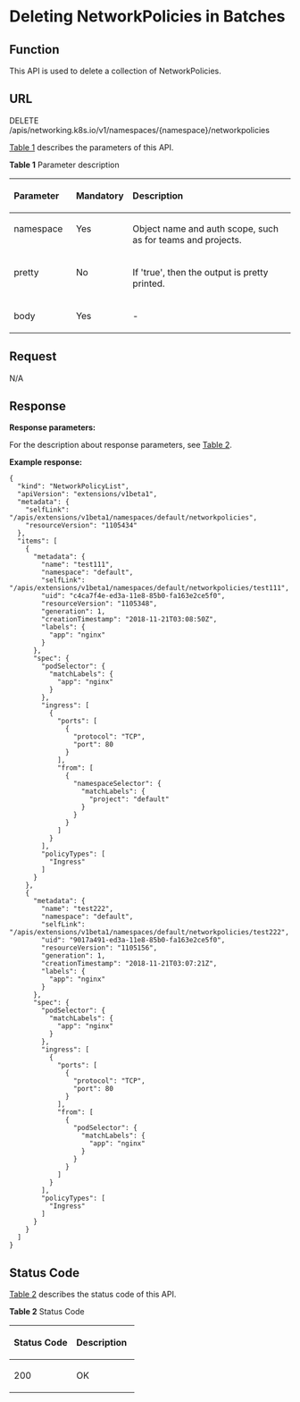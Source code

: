 # Deleting NetworkPolicies in Batches<a name="cce_02_0280"></a>

## Function<a name="section12824629105311"></a>

This API is used to delete a collection of NetworkPolicies.

## URL<a name="section46638526260"></a>

DELETE /apis/networking.k8s.io/v1/namespaces/\{namespace\}/networkpolicies

[Table 1](#d0e42906)  describes the parameters of this API.

**Table  1**  Parameter description

<a name="d0e42906"></a>
<table><thead align="left"><tr id="row10640301"><th class="cellrowborder" valign="top" width="22.220000000000002%" id="mcps1.2.4.1.1"><p id="p65652297517"><a name="p65652297517"></a><a name="p65652297517"></a>Parameter</p>
</th>
<th class="cellrowborder" valign="top" width="17.169999999999998%" id="mcps1.2.4.1.2"><p id="p165661629135114"><a name="p165661629135114"></a><a name="p165661629135114"></a>Mandatory</p>
</th>
<th class="cellrowborder" valign="top" width="60.61%" id="mcps1.2.4.1.3"><p id="p14567629115114"><a name="p14567629115114"></a><a name="p14567629115114"></a>Description</p>
</th>
</tr>
</thead>
<tbody><tr id="row19095777"><td class="cellrowborder" valign="top" width="22.220000000000002%" headers="mcps1.2.4.1.1 "><p id="p3254085"><a name="p3254085"></a><a name="p3254085"></a>namespace</p>
</td>
<td class="cellrowborder" valign="top" width="17.169999999999998%" headers="mcps1.2.4.1.2 "><p id="p62254326"><a name="p62254326"></a><a name="p62254326"></a>Yes</p>
</td>
<td class="cellrowborder" valign="top" width="60.61%" headers="mcps1.2.4.1.3 "><p id="p9435611"><a name="p9435611"></a><a name="p9435611"></a>Object name and auth scope, such as for teams and projects.</p>
</td>
</tr>
<tr id="row17811636"><td class="cellrowborder" valign="top" width="22.220000000000002%" headers="mcps1.2.4.1.1 "><p id="p33456451"><a name="p33456451"></a><a name="p33456451"></a>pretty</p>
</td>
<td class="cellrowborder" valign="top" width="17.169999999999998%" headers="mcps1.2.4.1.2 "><p id="p25618043"><a name="p25618043"></a><a name="p25618043"></a>No</p>
</td>
<td class="cellrowborder" valign="top" width="60.61%" headers="mcps1.2.4.1.3 "><p id="p61795587"><a name="p61795587"></a><a name="p61795587"></a>If 'true', then the output is pretty printed.</p>
</td>
</tr>
<tr id="row26391471649"><td class="cellrowborder" valign="top" width="22.220000000000002%" headers="mcps1.2.4.1.1 "><p id="p14640471145"><a name="p14640471145"></a><a name="p14640471145"></a>body</p>
</td>
<td class="cellrowborder" valign="top" width="17.169999999999998%" headers="mcps1.2.4.1.2 "><p id="p064011716413"><a name="p064011716413"></a><a name="p064011716413"></a>Yes</p>
</td>
<td class="cellrowborder" valign="top" width="60.61%" headers="mcps1.2.4.1.3 "><p id="p46408710414"><a name="p46408710414"></a><a name="p46408710414"></a>-</p>
</td>
</tr>
</tbody>
</table>

## Request<a name="section1097017235815"></a>

N/A

## Response<a name="section13598181712916"></a>

**Response parameters:**

For the description about response parameters, see  [Table 2](creating-a-networkpolicy.md#d0e42951).

**Example response:**

```
{
  "kind": "NetworkPolicyList",
  "apiVersion": "extensions/v1beta1",
  "metadata": {
    "selfLink": "/apis/extensions/v1beta1/namespaces/default/networkpolicies",
    "resourceVersion": "1105434"
  },
  "items": [
    {
      "metadata": {
        "name": "test111",
        "namespace": "default",
        "selfLink": "/apis/extensions/v1beta1/namespaces/default/networkpolicies/test111",
        "uid": "c4ca7f4e-ed3a-11e8-85b0-fa163e2ce5f0",
        "resourceVersion": "1105348",
        "generation": 1,
        "creationTimestamp": "2018-11-21T03:08:50Z",
        "labels": {
          "app": "nginx"
        }
      },
      "spec": {
        "podSelector": {
          "matchLabels": {
            "app": "nginx"
          }
        },
        "ingress": [
          {
            "ports": [
              {
                "protocol": "TCP",
                "port": 80
              }
            ],
            "from": [
              {
                "namespaceSelector": {
                  "matchLabels": {
                    "project": "default"
                  }
                }
              }
            ]
          }
        ],
        "policyTypes": [
          "Ingress"
        ]
      }
    },
    {
      "metadata": {
        "name": "test222",
        "namespace": "default",
        "selfLink": "/apis/extensions/v1beta1/namespaces/default/networkpolicies/test222",
        "uid": "9017a491-ed3a-11e8-85b0-fa163e2ce5f0",
        "resourceVersion": "1105156",
        "generation": 1,
        "creationTimestamp": "2018-11-21T03:07:21Z",
        "labels": {
          "app": "nginx"
        }
      },
      "spec": {
        "podSelector": {
          "matchLabels": {
            "app": "nginx"
          }
        },
        "ingress": [
          {
            "ports": [
              {
                "protocol": "TCP",
                "port": 80
              }
            ],
            "from": [
              {
                "podSelector": {
                  "matchLabels": {
                    "app": "nginx"
                  }
                }
              }
            ]
          }
        ],
        "policyTypes": [
          "Ingress"
        ]
      }
    }
  ]
}
```

## Status Code<a name="section14947131610112"></a>

[Table 2](#d0e43055)  describes the status code of this API.

**Table  2**  Status Code

<a name="d0e43055"></a>
<table><thead align="left"><tr id="row20813512"><th class="cellrowborder" valign="top" width="50%" id="mcps1.2.3.1.1"><p id="p8172937"><a name="p8172937"></a><a name="p8172937"></a>Status Code</p>
</th>
<th class="cellrowborder" valign="top" width="50%" id="mcps1.2.3.1.2"><p id="p58028199"><a name="p58028199"></a><a name="p58028199"></a>Description</p>
</th>
</tr>
</thead>
<tbody><tr id="row2663689"><td class="cellrowborder" valign="top" width="50%" headers="mcps1.2.3.1.1 "><p id="p14432280"><a name="p14432280"></a><a name="p14432280"></a>200</p>
</td>
<td class="cellrowborder" valign="top" width="50%" headers="mcps1.2.3.1.2 "><p id="p13489144118012"><a name="p13489144118012"></a><a name="p13489144118012"></a>OK</p>
</td>
</tr>
</tbody>
</table>

